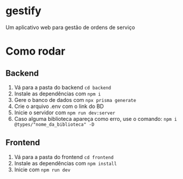 # gestify
Um aplicativo web para gestão de ordens de serviço

# Como rodar

## Backend
1. Vá para a pasta do backend `cd backend`
2. Instale as dependências com `npm i`
3. Gere o banco de dados com `npx prisma generate`
4. Crie o arquivo .env com o link do BD
5. Inicie o servidor com `npm run dev:server`
6. Caso alguma biblioteca apareça como erro, use o comando: `npm i @types/"nome_da_biblioteca" -D`
   
## Frontend
1. Vá para a pasta do frontend `cd frontend` 
1. Instale as dependências com `npm install`
2. Inicie com `npm run dev`
